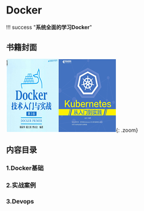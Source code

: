 # Docker

!!! success "**系统全面的学习Docker**"

## 书籍封面

![](https://raw.githubusercontent.com/hujianli94/Picgo-atlas/main/img/docker-k8s.png){: .zoom}



## 内容目录

### 1.Docker基础










### 2.实战案例













### 3.Devops